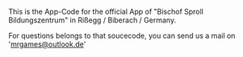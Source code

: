 This is the App-Code for the official App of "Bischof Sproll Bildungszentrum" in Rißegg / Biberach / Germany.

For questions belongs to that soucecode, you can send us a mail on 'mrgames@outlook.de'
